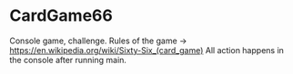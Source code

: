# CardGame66
Console game, challenge.
Rules of the game -> https://en.wikipedia.org/wiki/Sixty-Six_(card_game)
All action happens in the console after running main.
